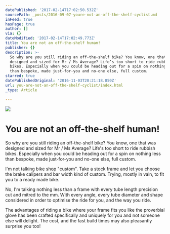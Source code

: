 ```yaml
---
datePublished: '2017-02-14T17:02:50.532Z'
sourcePath: _posts/2016-09-07-youre-not-an-off-the-shelf-cyclist.md
inFeed: true
hasPage: true
author: []
via: {}
dateModified: '2017-02-14T17:02:49.773Z'
title: You are not an off-the-shelf human!
publisher: {}
description: >-
  So why are you still riding an off-the-shelf bike? You know, one that was
  designed and sized for Mr / Ms Average? Life’s too short to ride rubbish
  bikes. Especially when you could be heading out for a spin on nothing less
  than bespoke, made just-for-you and no-one else, full custom.
starred: true
datePublishedOriginal: '2016-11-03T20:21:18.850Z'
url: you-are-not-an-off-the-shelf-cyclist/index.html
_type: Article

---
```

![](https://the-grid-user-content.s3-us-west-2.amazonaws.com/f597a7d0-a964-4eb4-9665-67c598524ddf.jpg)

# You are not an off-the-shelf human!

So why are you still riding an off-the-shelf bike? You know, one that was designed and sized for Mr / Ms Average? Life's too short to ride rubbish bikes. Especially when you could be heading out for a spin on nothing less than bespoke, made just-for-you and no-one else, full custom.

I'm not talking bike shop "custom". Take a stock frame and let you choose the brake calipers and bar width kind of custom. Trying, mostly in vain, to fit you to a ready made bike. 

No, I'm talking nothing less than a frame with every tube length precision cut and mitred to the mm. With every angle, every tube diameter and shape considered in order to optimise the ride for you, and the way you ride. 

The advantages of riding a bike where your frame fits you like the proverbial glove has been crafted specifically and uniquely for you and not someone else will delight. The cost, and the fast build times may also pleasantly surprise you too!